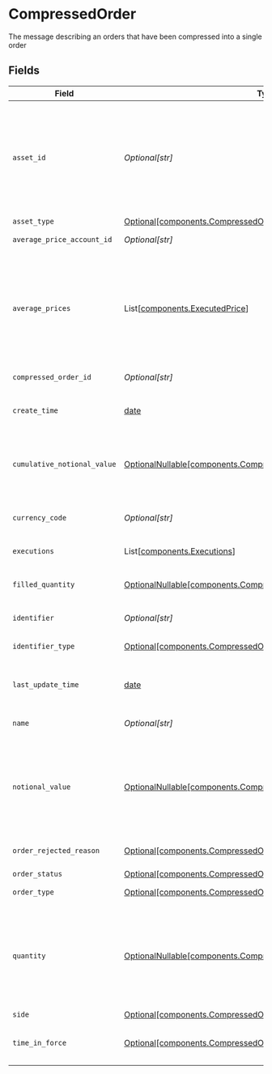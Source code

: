 # CompressedOrder

The message describing an orders that have been compressed into a single order


## Fields

| Field                                                                                                                                                                                                                                                                                                                                             | Type                                                                                                                                                                                                                                                                                                                                              | Required                                                                                                                                                                                                                                                                                                                                          | Description                                                                                                                                                                                                                                                                                                                                       | Example                                                                                                                                                                                                                                                                                                                                           |
| ------------------------------------------------------------------------------------------------------------------------------------------------------------------------------------------------------------------------------------------------------------------------------------------------------------------------------------------------- | ------------------------------------------------------------------------------------------------------------------------------------------------------------------------------------------------------------------------------------------------------------------------------------------------------------------------------------------------- | ------------------------------------------------------------------------------------------------------------------------------------------------------------------------------------------------------------------------------------------------------------------------------------------------------------------------------------------------- | ------------------------------------------------------------------------------------------------------------------------------------------------------------------------------------------------------------------------------------------------------------------------------------------------------------------------------------------------- | ------------------------------------------------------------------------------------------------------------------------------------------------------------------------------------------------------------------------------------------------------------------------------------------------------------------------------------------------- |
| `asset_id`                                                                                                                                                                                                                                                                                                                                        | *Optional[str]*                                                                                                                                                                                                                                                                                                                                   | :heavy_minus_sign:                                                                                                                                                                                                                                                                                                                                | Apex Asset ID for this asset. This will not be returned in the initial CreateOrder response and will be available after an order completes validation. If the provided identifier does not match any Apex asset available for trading, an OrderRejectReason of "UNKNOWN_SECURITY" will be returned and the asset_id will not be set.              | 22091                                                                                                                                                                                                                                                                                                                                             |
| `asset_type`                                                                                                                                                                                                                                                                                                                                      | [Optional[components.CompressedOrderAssetType]](../../models/components/compressedorderassettype.md)                                                                                                                                                                                                                                              | :heavy_minus_sign:                                                                                                                                                                                                                                                                                                                                | The type of the asset in this order                                                                                                                                                                                                                                                                                                               | EQUITY                                                                                                                                                                                                                                                                                                                                            |
| `average_price_account_id`                                                                                                                                                                                                                                                                                                                        | *Optional[str]*                                                                                                                                                                                                                                                                                                                                   | :heavy_minus_sign:                                                                                                                                                                                                                                                                                                                                | The identifier of the account transacting this order                                                                                                                                                                                                                                                                                              | 01HBRQ5BW6ZAY4BNWP4GWRD80X                                                                                                                                                                                                                                                                                                                        |
| `average_prices`                                                                                                                                                                                                                                                                                                                                  | List[[components.ExecutedPrice](../../models/components/executedprice.md)]                                                                                                                                                                                                                                                                        | :heavy_minus_sign:                                                                                                                                                                                                                                                                                                                                | The average prices, as weighted averages, across all executions in this order. Will be absent if an order has no executions.<br/><br/> When asset_type = EQUITY, there will be at most one value present, with a type of PRICE_PER_UNIT. This will have up to 4 decimal places for USD amounts less than $1, and a maximum of two for larger USD amounts. | [<br/>{<br/>"price": {<br/>"value": "99.20"<br/>},<br/>"type": "PRICE_PER_UNIT"<br/>}<br/>]                                                                                                                                                                                                                                                       |
| `compressed_order_id`                                                                                                                                                                                                                                                                                                                             | *Optional[str]*                                                                                                                                                                                                                                                                                                                                   | :heavy_minus_sign:                                                                                                                                                                                                                                                                                                                                | System generated unique id for the compressed order.                                                                                                                                                                                                                                                                                              | ebb0c9b5-2c74-45c9-a4ab-40596b778706                                                                                                                                                                                                                                                                                                              |
| `create_time`                                                                                                                                                                                                                                                                                                                                     | [date](https://docs.python.org/3/library/datetime.html#date-objects)                                                                                                                                                                                                                                                                              | :heavy_minus_sign:                                                                                                                                                                                                                                                                                                                                | Time of the order creation                                                                                                                                                                                                                                                                                                                        | {<br/>"nanos": 902000000,<br/>"seconds": 1712081516<br/>}                                                                                                                                                                                                                                                                                         |
| `cumulative_notional_value`                                                                                                                                                                                                                                                                                                                       | [OptionalNullable[components.CompressedOrderCumulativeNotionalValue]](../../models/components/compressedordercumulativenotionalvalue.md)                                                                                                                                                                                                          | :heavy_minus_sign:                                                                                                                                                                                                                                                                                                                                | The product of order quantity & price, summed across all fills, reported in the currency specified in the order. (This will be rounded to 2 decimal places for USD currencies). Will be absent if an order has no fill information.                                                                                                               | {<br/>"value": "120.68"<br/>}                                                                                                                                                                                                                                                                                                                     |
| `currency_code`                                                                                                                                                                                                                                                                                                                                   | *Optional[str]*                                                                                                                                                                                                                                                                                                                                   | :heavy_minus_sign:                                                                                                                                                                                                                                                                                                                                | Defaults to "USD". Only "USD" is supported. Full list of currency codes is defined at: https://en.wikipedia.org/wiki/ISO_4217                                                                                                                                                                                                                     | USD                                                                                                                                                                                                                                                                                                                                               |
| `executions`                                                                                                                                                                                                                                                                                                                                      | List[[components.Executions](../../models/components/executions.md)]                                                                                                                                                                                                                                                                              | :heavy_minus_sign:                                                                                                                                                                                                                                                                                                                                | The execution-level details that compose this order                                                                                                                                                                                                                                                                                               |                                                                                                                                                                                                                                                                                                                                                   |
| `filled_quantity`                                                                                                                                                                                                                                                                                                                                 | [OptionalNullable[components.CompressedOrderFilledQuantity]](../../models/components/compressedorderfilledquantity.md)                                                                                                                                                                                                                            | :heavy_minus_sign:                                                                                                                                                                                                                                                                                                                                | The summed quantity value across all fills in this order, up to a maximum of 5 decimal places. Will be absent if an order has no fill information.                                                                                                                                                                                                | FILLED                                                                                                                                                                                                                                                                                                                                            |
| `identifier`                                                                                                                                                                                                                                                                                                                                      | *Optional[str]*                                                                                                                                                                                                                                                                                                                                   | :heavy_minus_sign:                                                                                                                                                                                                                                                                                                                                | Identifier of the asset (of the type specified in `identifier_type`).                                                                                                                                                                                                                                                                             | SBUX                                                                                                                                                                                                                                                                                                                                              |
| `identifier_type`                                                                                                                                                                                                                                                                                                                                 | [Optional[components.CompressedOrderIdentifierType]](../../models/components/compressedorderidentifiertype.md)                                                                                                                                                                                                                                    | :heavy_minus_sign:                                                                                                                                                                                                                                                                                                                                | The identifier type of the asset being ordered. For Equities: only SYMBOL is supported                                                                                                                                                                                                                                                            | SYMBOL                                                                                                                                                                                                                                                                                                                                            |
| `last_update_time`                                                                                                                                                                                                                                                                                                                                | [date](https://docs.python.org/3/library/datetime.html#date-objects)                                                                                                                                                                                                                                                                              | :heavy_minus_sign:                                                                                                                                                                                                                                                                                                                                | Time of the last order update                                                                                                                                                                                                                                                                                                                     | {<br/>"nanos": 360000000,<br/>"seconds": 1712081569<br/>}                                                                                                                                                                                                                                                                                         |
| `name`                                                                                                                                                                                                                                                                                                                                            | *Optional[str]*                                                                                                                                                                                                                                                                                                                                   | :heavy_minus_sign:                                                                                                                                                                                                                                                                                                                                | System generated name of the order.                                                                                                                                                                                                                                                                                                               | correspondents/01HPMZZM6RKMVZA1JQ63RQKJRP/baskets/fffd326-72fa-4d2b-bd1f-45384fe5d521/compressedOrders/ebb0c9b5-2c74-45c9-a4ab-40596b778706                                                                                                                                                                                                       |
| `notional_value`                                                                                                                                                                                                                                                                                                                                  | [OptionalNullable[components.CompressedOrderNotionalValue]](../../models/components/compressedordernotionalvalue.md)                                                                                                                                                                                                                              | :heavy_minus_sign:                                                                                                                                                                                                                                                                                                                                | Notional quantity of the order, measured in USD. Maximum 2 decimal place precision. Either a quantity or notional_value MUST be specified (but not both). For Equities: currently not supported yet For Mutual Funds: Only supported for BUY orders. The order will be transacted at the full notional amount specified.                          | {<br/>"value": "100.54"<br/>}                                                                                                                                                                                                                                                                                                                     |
| `order_rejected_reason`                                                                                                                                                                                                                                                                                                                           | [Optional[components.CompressedOrderOrderRejectedReason]](../../models/components/compressedorderorderrejectedreason.md)                                                                                                                                                                                                                          | :heavy_minus_sign:                                                                                                                                                                                                                                                                                                                                | When an order has the REJECTED status, this will be populated with a system code describing the rejection.                                                                                                                                                                                                                                        | BELOW_NOTIONAL_MINIMUM                                                                                                                                                                                                                                                                                                                            |
| `order_status`                                                                                                                                                                                                                                                                                                                                    | [Optional[components.CompressedOrderOrderStatus]](../../models/components/compressedorderorderstatus.md)                                                                                                                                                                                                                                          | :heavy_minus_sign:                                                                                                                                                                                                                                                                                                                                | The processing status of the order                                                                                                                                                                                                                                                                                                                | FILLED                                                                                                                                                                                                                                                                                                                                            |
| `order_type`                                                                                                                                                                                                                                                                                                                                      | [Optional[components.CompressedOrderOrderType]](../../models/components/compressedorderordertype.md)                                                                                                                                                                                                                                              | :heavy_minus_sign:                                                                                                                                                                                                                                                                                                                                | The execution type of this order. Only MARKET is supported.                                                                                                                                                                                                                                                                                       | MARKET                                                                                                                                                                                                                                                                                                                                            |
| `quantity`                                                                                                                                                                                                                                                                                                                                        | [OptionalNullable[components.CompressedOrderQuantity]](../../models/components/compressedorderquantity.md)                                                                                                                                                                                                                                        | :heavy_minus_sign:                                                                                                                                                                                                                                                                                                                                | Numeric quantity of the order. Either a quantity or notional_value MUST be specified (but not both). For Equities: Represents the number of shares, must be greater than zero and may not exceed 5 decimal places. For Mutual Funds: Only supported for SELL orders. Represents the number of shares, up to a maximum of 3 decimal places.        | {<br/>"value": "20.55219"<br/>}                                                                                                                                                                                                                                                                                                                   |
| `side`                                                                                                                                                                                                                                                                                                                                            | [Optional[components.CompressedOrderSide]](../../models/components/compressedorderside.md)                                                                                                                                                                                                                                                        | :heavy_minus_sign:                                                                                                                                                                                                                                                                                                                                | The side of this order.                                                                                                                                                                                                                                                                                                                           | BUY                                                                                                                                                                                                                                                                                                                                               |
| `time_in_force`                                                                                                                                                                                                                                                                                                                                   | [Optional[components.CompressedOrderTimeInForce]](../../models/components/compressedordertimeinforce.md)                                                                                                                                                                                                                                          | :heavy_minus_sign:                                                                                                                                                                                                                                                                                                                                | Must be the value "DAY". Regulatory requirements dictate that the system capture the intended time_in_force, which is why this a mandatory field.                                                                                                                                                                                                 | DAY                                                                                                                                                                                                                                                                                                                                               |
